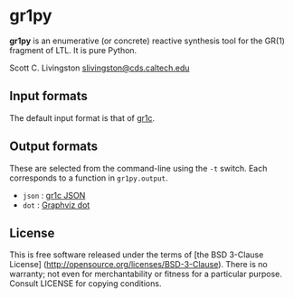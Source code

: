 gr1py
=====

**gr1py** is an enumerative (or concrete) reactive synthesis tool for the GR(1)
fragment of LTL. It is pure Python.

Scott C. Livingston  <slivingston@cds.caltech.edu>


Input formats
-------------

The default input format is that of [gr1c](http://scottman.net/2012/gr1c).


Output formats
--------------

These are selected from the command-line using the `-t` switch. Each corresponds
to a function in `gr1py.output`.

* `json` : [gr1c JSON](http://slivingston.github.io/gr1c/md_formats.html#gr1cjson)
* `dot` : [Graphviz dot](http://www.graphviz.org)


License
-------

This is free software released under the terms of [the BSD 3-Clause License]
(http://opensource.org/licenses/BSD-3-Clause).  There is no warranty; not even
for merchantability or fitness for a particular purpose.  Consult LICENSE for
copying conditions.
